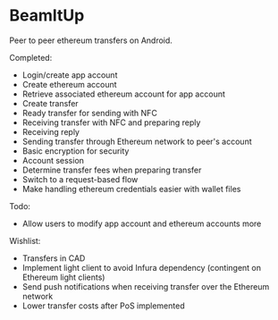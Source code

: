 # BeamItUp
Peer to peer ethereum transfers on Android.

Completed:
* Login/create app account
* Create ethereum account
* Retrieve associated ethereum account for app account
* Create transfer
* Ready transfer for sending with NFC
* Receiving transfer with NFC and preparing reply
* Receiving reply
* Sending transfer through Ethereum network to peer's account
* Basic encryption for security
* Account session
* Determine transfer fees when preparing transfer
* Switch to a request-based flow
* Make handling ethereum credentials easier with wallet files

Todo:
* Allow users to modify app account and ethereum accounts more

Wishlist:
* Transfers in CAD
* Implement light client to avoid Infura dependency (contingent on Ethereum light clients)
* Send push notifications when receiving transfer over the Ethereum network
* Lower transfer costs after PoS implemented
